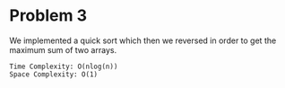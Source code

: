 # Problem 3

We implemented a quick sort which then we reversed in order to get the maximum sum of two arrays.

```
Time Complexity: O(nlog(n))
Space Complexity: O(1)
```



